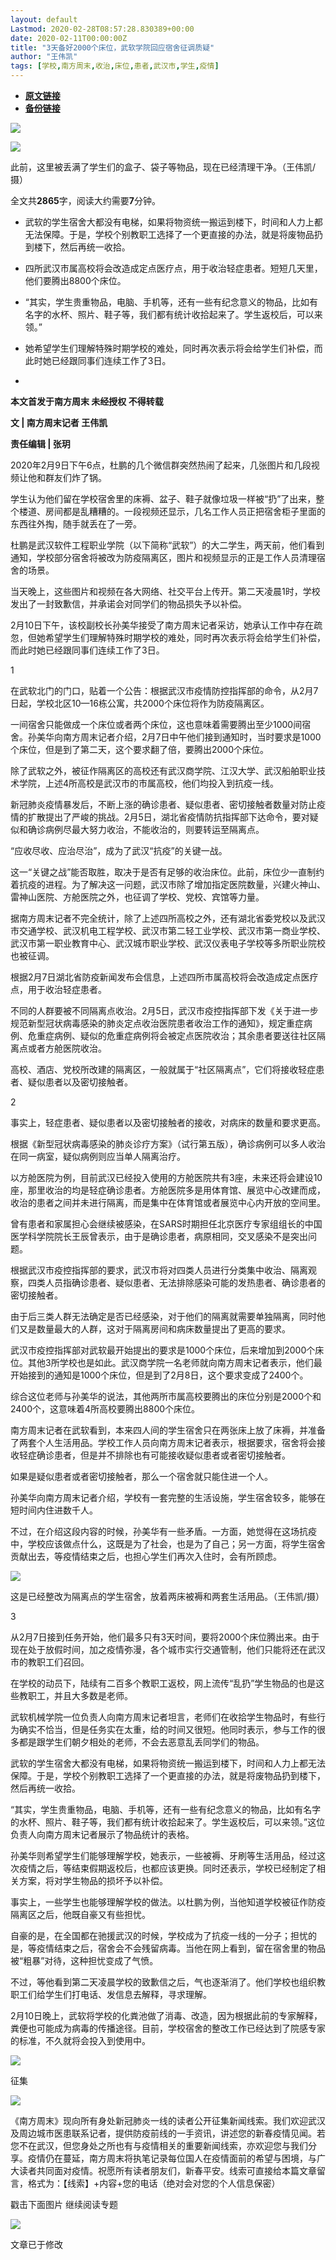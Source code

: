 ```yaml
---
layout: default
Lastmod: 2020-02-28T08:57:28.830389+00:00
date: 2020-02-11T00:00:00Z
title: "3天备好2000个床位，武软学院回应宿舍征调质疑"
author: "王伟凯"
tags: [学校,南方周末,收治,床位,患者,武汉市,学生,疫情]
---
```


* [**原文链接**](http://mp.weixin.qq.com/s?__biz=Njk5MTE1&mid=2652403887&idx=1&sn=b7a0944915f6251574bf9bc213684d09&chksm=33d9852b04ae0c3d49b5c08c954c69962f84132dc91462e5ca29f537ee94fd73bf3420322f67#rd)
* [**备份链接**](http://archive.is/DAOPP)


[![](/images/post/8a9380d1c9d44a084a45f1876dbc4564.jpg)](http://nfh5.sualyee.com/v3/idea/7tCGBrb5)

![](/images/post/f16daf35ad56d4fd70badcc4145d9b76.jpg)

此前，这里被丢满了学生们的盒子、袋子等物品，现在已经清理干净。（王伟凯/摄）

  

全文共**2865**字，阅读大约需要**7**分钟。

*   武软的学生宿舍大都没有电梯，如果将物资统一搬运到楼下，时间和人力上都无法保障。于是，学校个别教职工选择了一个更直接的办法，就是将废物品扔到楼下，然后再统一收拾。
    

*   四所武汉市属高校将会改造成定点医疗点，用于收治轻症患者。短短几天里，他们要腾出8800个床位。
    

*   “其实，学生贵重物品，电脑、手机等，还有一些有纪念意义的物品，比如有名字的水杯、照片、鞋子等，我们都有统计收拾起来了。学生返校后，可以来领。”
    

*   她希望学生们理解特殊时期学校的难处，同时再次表示将会给学生们补偿，而此时她已经跟同事们连续工作了3日。
    
*     
    

**本文首发于南方周末 未经授权 不得转载**

**文 | 南方周末记者 王伟凯**

**责任编辑 | 张玥**

  

2020年2月9日下午6点，杜鹏的几个微信群突然热闹了起来，几张图片和几段视频让他和群友们炸了锅。

  

学生认为他们留在学校宿舍里的床褥、盆子、鞋子就像垃圾一样被“扔”了出来，整个楼道、房间都是乱糟糟的。一段视频还显示，几名工作人员正把宿舍柜子里面的东西往外掏，随手就丢在了一旁。

  

杜鹏是武汉软件工程职业学院（以下简称“武软”）的大二学生，两天前，他们看到通知，学校部分宿舍将被改为防疫隔离区，图片和视频显示的正是工作人员清理宿舍的场景。

  

当天晚上，这些图片和视频在各大网络、社交平台上传开。第二天凌晨1时，学校发出了一封致歉信，并承诺会对同学们的物品损失予以补偿。

  

2月10日下午，该校副校长孙美华接受了南方周末记者采访，她承认工作中存在疏忽，但她希望学生们理解特殊时期学校的难处，同时再次表示将会给学生们补偿，而此时她已经跟同事们连续工作了3日。

  

1

  

在武软北门的门口，贴着一个公告：根据武汉市疫情防控指挥部的命令，从2月7日起，学校北区10—16栋公寓，共2000个床位将作为防疫隔离区。

  

一间宿舍只能做成一个床位或者两个床位，这也意味着需要腾出至少1000间宿舍。孙美华向南方周末记者介绍，2月7日中午他们接到通知时，当时要求是1000个床位，但是到了第二天，这个要求翻了倍，要腾出2000个床位。

  

除了武软之外，被征作隔离区的高校还有武汉商学院、江汉大学、武汉船舶职业技术学院，上述4所高校是武汉市的市属高校，他们均投入到抗疫一线。

  

新冠肺炎疫情暴发后，不断上涨的确诊患者、疑似患者、密切接触者数量对防止疫情的扩散提出了严峻的挑战。2月5日，湖北省疫情防抗指挥部下达命令，要对疑似和确诊病例尽最大努力收治，不能收治的，则要转运至隔离点。

  

“应收尽收、应治尽治”，成为了武汉“抗疫”的关键一战。

  

这一“关键之战”能否取胜，取决于是否有足够的收治床位。此前，床位少一直制约着抗疫的进程。为了解决这一问题，武汉市除了增加指定医院数量，兴建火神山、雷神山医院、方舱医院之外，也征调了学校、党校、宾馆等力量。

  

据南方周末记者不完全统计，除了上述四所高校之外，还有湖北省委党校以及武汉市交通学校、武汉机电工程学校、武汉市第二轻工业学校、武汉市第一商业学校、武汉市第一职业教育中心、武汉城市职业学校、武汉仪表电子学校等多所职业院校也被征调。

  

根据2月7日湖北省防疫新闻发布会信息，上述四所市属高校将会改造成定点医疗点，用于收治轻症患者。

  

不同的人群要被不同隔离点收治。2月5日，武汉市疫控指挥部下发《关于进一步规范新型冠状病毒感染的肺炎定点收治医院患者收治工作的通知》，规定重症病例、危重症病例、疑似的危重症病例将会被定点医院收治；其余患者要送往社区隔离点或者方舱医院收治。

  

高校、酒店、党校所改建的隔离区，一般就属于“社区隔离点”，它们将接收轻症患者、疑似患者以及密切接触者。

  

2

  

事实上，轻症患者、疑似患者以及密切接触者的接收，对病床的数量和要求更高。

  

根据《新型冠状病毒感染的肺炎诊疗方案》（试行第五版），确诊病例可以多人收治在同一病室，疑似病例则应当单人隔离治疗。

  

以方舱医院为例，目前武汉已经投入使用的方舱医院共有3座，未来还将会建设10座，那里收治的均是轻症确诊患者。方舱医院多是用体育馆、展览中心改建而成，收治的患者之间并未进行隔离，而是集中在体育馆或者展览中心内开放的空间里。

  

曾有患者和家属担心会继续被感染，在SARS时期担任北京医疗专家组组长的中国医学科学院院长王辰曾表示，由于是确诊患者，病原相同，交叉感染不是突出问题。

  

根据武汉市疫控指挥部的要求，武汉市将对四类人员进行分类集中收治、隔离观察，四类人员指确诊患者、疑似患者、无法排除感染可能的发热患者、确诊患者的密切接触者。

  

由于后三类人群无法确定是否已经感染，对于他们的隔离就需要单独隔离，同时他们又是数量最大的人群，这对于隔离房间和病床数量提出了更高的要求。

  

武汉市疫控指挥部对武软最开始提出的要求是1000个床位，后来增加到2000个床位。其他3所学校也是如此。武汉商学院一名老师就向南方周末记者表示，他们最开始接到的通知是1000个床位，但是到了2月8日，这个要求变成了2400个。

  

综合这位老师与孙美华的说法，其他两所市属高校要腾出的床位分别是2000个和2400个，这意味着4所高校要腾出8800个床位。

  

南方周末记者在武软看到，本来四人间的学生宿舍只在两张床上放了床褥，并准备了两套个人生活用品。学校工作人员向南方周末记者表示，根据要求，宿舍将会接收轻症确诊患者，但是并不排除也有可能接收疑似患者或者密切接触者。

  

如果是疑似患者或者密切接触者，那么一个宿舍就只能住进一个人。

  

孙美华向南方周末记者介绍，学校有一套完整的生活设施，学生宿舍较多，能够在短时间内住进数千人。

  

不过，在介绍这段内容的时候，孙美华有一些矛盾。一方面，她觉得在这场抗疫中，学校应该做点什么，这既是为了社会，也是为了自己；另一方面，将学生宿舍贡献出去，等疫情结束之后，也担心学生们再次入住时，会有所顾虑。

  

![](/images/post/cfabd600ed6fd424bd1ac93d2bddd5a3.jpg)

这是已经整改为隔离点的学生宿舍，放着两床被褥和两套生活用品。（王伟凯/摄）  

  

3

  

从2月7日接到任务开始，他们最多只有3天时间，要将2000个床位腾出来。由于现在处于放假时间，加之疫情弥漫，各个城市实行交通管制，他们只能将还在武汉市的教职工们召回。

  

在学校的动员下，陆续有二百多个教职工返校，网上流传“乱扔”学生物品的也是这些教职工，并且大多数是老师。

  

武软机械学院一位负责人向南方周末记者坦言，老师们在收拾学生物品时，有些行为确实不恰当，但是任务实在太重，给的时间又很短。他同时表示，参与工作的很多都是跟学生们朝夕相处的老师，不会去恶意乱丢同学们的物品。

  

武软的学生宿舍大都没有电梯，如果将物资统一搬运到楼下，时间和人力上都无法保障。于是，学校个别教职工选择了一个更直接的办法，就是将废物品扔到楼下，然后再统一收拾。

  

“其实，学生贵重物品，电脑、手机等，还有一些有纪念意义的物品，比如有名字的水杯、照片、鞋子等，我们都有统计收拾起来了。学生返校后，可以来领。”这位负责人向南方周末记者展示了物品统计的表格。

  

孙美华则希望学生们能够理解学校，她表示，一些被褥、牙刷等生活用品，经过这次疫情之后，等结束假期返校后，也都应该更换。同时还表示，学校已经制定了相关方案，将对学生物品的损坏予以补偿。

  

事实上，一些学生也能够理解学校的做法。以杜鹏为例，当他知道学校被征作防疫隔离区之后，他既自豪又有些担忧。

  

自豪的是，在全国都在驰援武汉的时候，学校成为了抗疫一线的一分子；担忧的是，等疫情结束之后，宿舍会不会残留病毒。当他在网上看到，留在宿舍里的物品被“粗暴”对待，这种担忧变成了气愤。

  

不过，等他看到第二天凌晨学校的致歉信之后，气也逐渐消了。他们学校也组织教职工们给学生们打电话、发信息去解释，寻求理解。

  

2月10日晚上，武软将学校的化粪池做了消毒、改造，因为根据此前的专家解释，粪便也可能成为病毒的传播途径。目前，学校宿舍的整改工作已经达到了院感专家的标准，不久就将会投入到使用中。

  

![](/images/post/458f0f5b0676eb7f1a31039be5e9fa15.jpg)

征集

  

![](/images/post/6c682736f28f926572665e56db3af054.jpg)

《南方周末》现向所有身处新冠肺炎一线的读者公开征集新闻线索。我们欢迎武汉及周边城市医患联系记者，提供防疫前线的一手资讯，讲述您的新春疫情见闻。若您不在武汉，但您身处之所也有与疫情相关的重要新闻线索，亦欢迎您与我们分享。疫情仍在蔓延，南方周末将执笔记录每位国人在疫情面前的希望与困境，与广大读者共同面对疫情。祝愿所有读者朋友们，新春平安。线索可直接给本篇文章留言，格式为：【线索】+内容+您的电话（绝对会对您的个人信息保密）

戳击下面图片 继续阅读专题

[![](/images/post/d1192cc69717e2adfe4a7c05e182b2c8.jpg)](http://www.infzm.com/content/174984?from=nfzmwx)

文章已于修改

